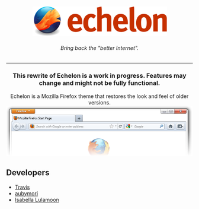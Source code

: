 <p align="center">
    <img src="images/echelon.png" alt="Echelon logo">
    <h6 align="center"><i>Bring back the "better Internet".</i></h6>
    
</p>

___

<h3 align="center">
<b>This rewrite of Echelon is a work in progress. Features may change and might not be fully functional.</b>
</h3>

<p align="center">
  Echelon is a Mozilla Firefox theme that restores the look and feel of older versions.

  <img src="images/preview.png" alt="Echelon logo">
</p>

## Developers
* [Travis](https://github.com/travy-patty/)
* [aubymori](https://github.com/aubymori) 
* [Isabella Lulamoon](https://github.com/kawapure/)

